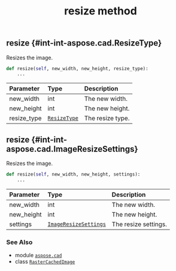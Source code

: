 ﻿---
title: resize method
second_title: Aspose.CAD for Python via .NET API References
description: 
type: docs
weight: 310
url: /aspose.cad/rastercachedimage/resize/
is_root: false
---

## resize {#int-int-aspose.cad.ResizeType}

Resizes the image.



```python
def resize(self, new_width, new_height, resize_type):
    ...
```


| Parameter | Type | Description |
| :- | :- | :- |
| new_width | int | The new width. |
| new_height | int | The new height. |
| resize_type | [`ResizeType`](/cad/python-net/aspose.cad/resizetype) | The resize type. |


## resize {#int-int-aspose.cad.ImageResizeSettings}

Resizes the image.



```python
def resize(self, new_width, new_height, settings):
    ...
```


| Parameter | Type | Description |
| :- | :- | :- |
| new_width | int | The new width. |
| new_height | int | The new height. |
| settings | [`ImageResizeSettings`](/cad/python-net/aspose.cad/imageresizesettings) | The resize settings. |



### See Also
* module [`aspose.cad`](../../)
* class [`RasterCachedImage`](/cad/python-net/aspose.cad/rastercachedimage)
